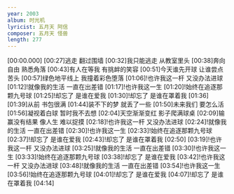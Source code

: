 ```yaml
---
year: 2003
album: 时光机
lyricist: 五月天 阿信
composer: 五月天 怪兽
length: 277
---
```

[00:00.000]
[00:27]逃走 翻过围墙
[00:32]我只能逃走 从教室里头
[00:38]奔向自由 熟悉角落
[00:43]有人在等我 有挑衅的笑容
[00:51]今天谁先开球 让谁尝点苦头
[00:57]绿色地平线上 我撞着彩色堕落
[01:06]!也许我这一杆 又没办法进球
[01:12]!就像我的生活 一直在出差错
[01:17]!也许我这一生
[01:20]!始终在追逐那颗九号球
[01:25]!却忘了 是谁在爱我
[01:30]!却忘了 是谁在罩着我
[01:36]
[01:39]从前 书包很满
[01:44]装不下的梦 就丢了一些
[01:50]未来我们 要怎么活
[01:56]凝视着白球 暂时我不去想
[02:04]天空渐渐变红 影子爬满球桌
[02:09]输赢没有结果 像人生 难以捉摸
[02:18]!也许我这一杆 又没办法进球
[02:24]!就像我的生活 一直在出差错
[02:30]!也许我这一生
[02:33]!始终在追逐那颗九号球
[02:37]!却忘了 是谁在爱我
[02:43]!却忘了 是谁在罩着我
[02:50]
[03:19]!也许我这一杆 又没办法进球
[03:25]!就像我的生活 一直在出差错
[03:30]!也许我这一生
[03:33]!始终在追逐那颗九号球
[03:38]!却忘了 是谁在爱我
[03:42]!也许我这一杆 又没办法进球
[03:48]!就像我的生活 一直在出差错
[03:54]!也许我这一生
[03:56]!始终在追逐那颗九号球
[04:01]!却忘了 是谁在爱我
[04:07]!却忘了 是谁在罩着我
[04:14]
